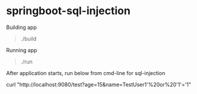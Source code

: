 # springboot-sql-injection


Building app
> ./build

Running app
> ./run


After application starts, run below from cmd-line for sql-injection

curl "http://localhost:9080/test?age=15&name=TestUser1'%20or%20'1'='1"